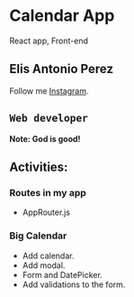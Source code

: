 # Calendar App

React app, Front-end

## Elis Antonio Perez

Follow me [Instagram](https://instagram.com/elisperezmusic).

## `Web developer`

**Note: God is good!**

## Activities:

### Routes in my app
- AppRouter.js

### Big Calendar
- Add calendar.
- Add modal.
- Form and DatePicker.
- Add validations to the form.